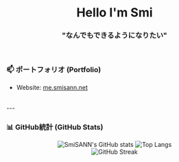 <div align="center">

# Hello I'm Smi

### "なんでもできるようになりたい"

</div>

<br>


### 📫 ポートフォリオ (Portfolio)
- Website: [me.smisann.net](https://me.smisann.net/)

<br>
---

### 📊 GitHub統計 (GitHub Stats)
<div align="center">
  <img src="https://github-readme-stats.vercel.app/api?username=SmiSANN&show_icons=true&theme=dark&hide_border=true" alt="SmiSANN's GitHub stats" />
  <img src="https://github-readme-stats.vercel.app/api/top-langs/?username=SmiSANN&layout=compact&theme=dark&hide_border=true" alt="Top Langs" />
  <br>
  <img src="https://github-readme-streak-stats.herokuapp.com/?user=SmiSANN&theme=dark&hide_border=true" alt="GitHub Streak" />
</div>
